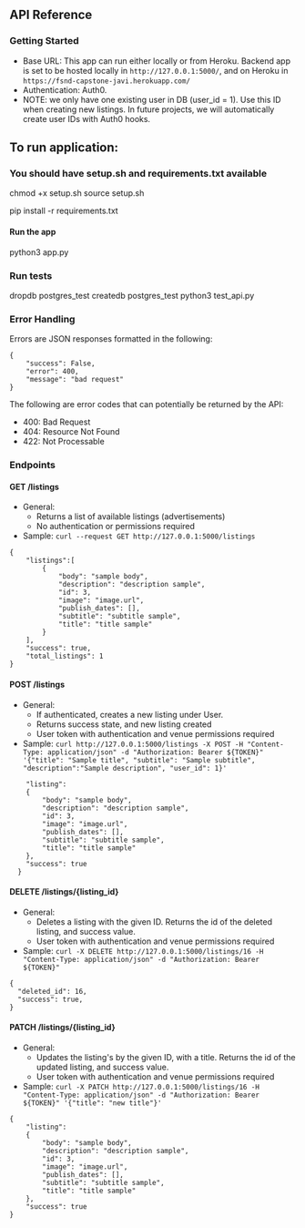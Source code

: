## API Reference

### Getting Started
- Base URL: This app can run either locally or from Heroku. Backend app is set to be hosted locally in `http://127.0.0.1:5000/`, and on Heroku in `https://fsnd-capstone-javi.herokuapp.com/`
- Authentication: Auth0.
- NOTE: we only have one existing user in DB (user_id = 1). Use this ID when creating new listings. In future projects, we will automatically create user IDs with Auth0 hooks.
## To run application:

### You should have setup.sh and requirements.txt available
chmod +x setup.sh
source setup.sh

pip install -r requirements.txt
#### Run the app
python3 app.py

### Run tests
dropdb postgres_test 
createdb postgres_test
python3 test_api.py

### Error Handling
Errors are JSON responses formatted in the following:
```
{
    "success": False, 
    "error": 400,
    "message": "bad request"
}
```
The following are error codes that can potentially be returned by the API:
- 400: Bad Request
- 404: Resource Not Found
- 422: Not Processable 

### Endpoints 
#### GET /listings
- General:
    - Returns a list of available listings (advertisements)
    - No authentication or permissions required
- Sample: `curl --request GET http://127.0.0.1:5000/listings`

``` 
{
    "listings":[
        { 
            "body": "sample body",
            "description": "description sample",
            "id": 3,
            "image": "image.url",
            "publish_dates": [],
            "subtitle": "subtitle sample",
            "title": "title sample"
        }
    ],
    "success": true,
    "total_listings": 1
}
```

#### POST /listings
- General:
    - If authenticated, creates a new listing under User.
    - Returns success state, and new listing created
    - User token with authentication and venue permissions required
- Sample: `curl http://127.0.0.1:5000/listings -X POST -H "Content-Type: application/json" -d "Authorization: Bearer ${TOKEN}" '{"title": "Sample title", "subtitle": "Sample subtitle", "description":"Sample description", "user_id": 1}'`

``` {
    "listing":
    { 
        "body": "sample body",
        "description": "description sample",
        "id": 3,
        "image": "image.url",
        "publish_dates": [],
        "subtitle": "subtitle sample",
        "title": "title sample"
    },
    "success": true
  }
```


#### DELETE /listings/{listing_id}
- General:
    - Deletes a listing with the given ID. Returns the id of the deleted listing, and success value.
    - User token with authentication and venue permissions required
- Sample: `curl -X DELETE http://127.0.0.1:5000/listings/16 -H "Content-Type: application/json" -d "Authorization: Bearer ${TOKEN}"`
```
{
  "deleted_id": 16,
  "success": true,
}
```


#### PATCH /listings/{listing_id}
- General:
    - Updates the listing's by the given ID, with a title. Returns the id of the updated listing, and success value.
    - User token with authentication and venue permissions required
- Sample: `curl -X PATCH http://127.0.0.1:5000/listings/16 -H "Content-Type: application/json" -d "Authorization: Bearer ${TOKEN}" '{"title": "new title"}'`
```
{
    "listing":
    { 
        "body": "sample body",
        "description": "description sample",
        "id": 3,
        "image": "image.url",
        "publish_dates": [],
        "subtitle": "subtitle sample",
        "title": "title sample"
    },
    "success": true
}
```
